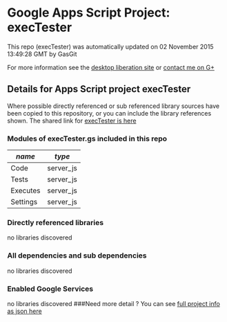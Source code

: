 # Google Apps Script Project: execTester
This repo (execTester) was automatically updated on 02 November 2015 13:49:28 GMT by GasGit

For more information see the [desktop liberation site](http://ramblings.mcpher.com/Home/excelquirks/drivesdk/gettinggithubready "desktop liberation") or [contact me on G+](https://plus.google.com/+BruceMcpherson "Bruce McPherson - GDE")
## Details for Apps Script project execTester
Where possible directly referenced or sub referenced library sources have been copied to this repository, or you can include the library references shown. 
The shared link for [execTester is here](https://script.google.com/d/1UYrdyKwE9vfx5EkotTaI5ROTpoFqlUa-5a3uCulXkGAZkpZbARzSGePH/edit?usp=sharing "open in the GAS IDE")

### Modules of execTester.gs included in this repo
*name*|*type*
--- | --- 
Code| server_js
Tests| server_js
Executes| server_js
Settings| server_js
### Directly referenced libraries
no libraries discovered
### All dependencies and sub dependencies
no libraries discovered
### Enabled Google Services
no libraries discovered
###Need more detail ?
You can see [full project info as json here](info.json)
